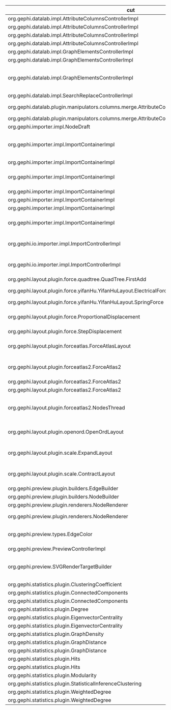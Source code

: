 | cut 	| mut 	| mocked 	| tests 	| oo 	| po 	| co 	| passing 	| failing 	| comments 	|
|---	|---	|---	|---	|---	|---	|---	|---	|---	|---	|
| org.gephi.datalab.impl.AttributeColumnsControllerImpl 	| setAttributeValue(Object,Element,Column) 	| Element.setAttribute(Column,Object) 	| 3 	| 1 	| 1 	| 1 	| 3 	| 0 	| - 	|
| org.gephi.datalab.impl.AttributeColumnsControllerImpl 	| canClearColumnData(Column) 	| Column.getId(), Column.isReadOnly() 	| 3 	| 1 	| 1 	| 1 	| 0 	| 3 	| NPE 	|
| org.gephi.datalab.impl.AttributeColumnsControllerImpl 	| addAttributeColumn(Table,String,Class) 	| Table.hasColumn(String) 	| 2 	| - 	| 1 	| 1 	| 2 	| 0 	| - 	|
| org.gephi.datalab.impl.AttributeColumnsControllerImpl 	| canConvertColumnToDynamic(Column) 	| Column.isReadOnly(), Column.getTitle() 	| 3 	| 1 	| 1 	| 1 	| 3 	| 0 	| - 	|
| org.gephi.datalab.impl.GraphElementsControllerImpl 	| createEdge(String,Node,Node,boolean,Object,Graph) 	| Graph.addEdge(Edge) 	| 2 	| - 	| 1 	| 1 	| 0 	| 2 	| NPE 	|
| org.gephi.datalab.impl.GraphElementsControllerImpl 	| createNode(String,Graph) 	| Graph.addNode(Node) 	| 2 	| - 	| 1 	| 1 	| 0 	| 2 	| NPE 	|
| org.gephi.datalab.impl.GraphElementsControllerImpl 	| mergeNodes(Graph,Node[],Node,Column[],AttributeRowsMergeStrategy[],boolean) 	| NodeProperties.x(), NodeProperties.y(), NodeProperties.z(), NodeProperties.size(), ElementProperties.r(), ElementProperties.g(), ElementProperties.b(), ElementProperties.alpha() 	| 2 	| - 	| 1 	| 1 	| 0 	| 2 	| NPE 	|
| org.gephi.datalab.impl.SearchReplaceControllerImpl 	| replaceAll(SearchOptions,String) 	| SearchReplaceController$SearchOptions.resetStatus() 	| 3 	| 1 	| 1 	| 1 	| 0 	| 3 	| NPE 	|
| org.gephi.datalab.plugin.manipulators.columns.merge.AttributeColumnsMergeStrategiesControllerImpl 	| mergeDateColumnsToTimeInterval(Table,Column,Column,SimpleDateFormat,String,String) 	| Column.getIndex(), DateFormat.setTimeZone(TimeZone) 	| 2 	| - 	| 1 	| 1 	| 0 	| 2 	| NPE 	|
| org.gephi.datalab.plugin.manipulators.columns.merge.AttributeColumnsMergeStrategiesControllerImpl 	| mergeNumericColumnsToTimeInterval(Table,Column,Column,double,double) 	| Column.getIndex() 	| 2 	| - 	| 1 	| 1 	| 0 	| 2 	| NPE 	|
| org.gephi.importer.impl.NodeDraft 	| addInterval(double,double) 	| TimeSet.add(Object) 	| 2 	| - 	| 1 	| 1 	| 2 	| 0 	| - 	|
| org.gephi.importer.impl.ImportContainerImpl 	| addEdge(EdgeDraft) 	| Object2IntMap.containsKey(Object), List.add(java.lang.Object), Object2IntFunction.put(Object,int), ElementDraft.getId() 	| 2 	| - 	| 1 	| 1 	| 0 	| 2 	| Class cast exception 	|
| org.gephi.importer.impl.ImportContainerImpl 	| addEdgeColumn(String,Class,boolean) 	| Object2ObjectMap.size(), Class.getSimpleName() 	| 2 	| - 	| 1 	| 1 	| 2 	| 0 	| - 	|
| org.gephi.importer.impl.ImportContainerImpl 	| addNode(NodeDraft) 	| Object2IntMap.containsKey(Object), List.add(Object), Object2IntFunction.put(Object,int) 	| 2 	| - 	| 1 	| 1 	| 0 	| 2 	| wanted but not invoked 	|
| org.gephi.importer.impl.ImportContainerImpl 	| addNodeColumn(String,Class,boolean) 	| Object2ObjectMap.size(), Class.getSimpleName() 	| 2 	| - 	| 1 	| 1 	| 2 	| 0 	| - 	|
| org.gephi.importer.impl.ImportContainerImpl 	| getNode(String) 	| Object2IntFunction.getInt(Object) 	| 2 	| - 	| 1 	| 1 	| 2 	| 0 	| - 	|
| org.gephi.importer.impl.ImportContainerImpl 	| nodeExists(String) 	| Object2IntMap.containsKey(Object) 	| 3 	| 1 	| 1 	| 1 	| 3 	| 0 	| - 	|
| org.gephi.importer.impl.ImportContainerImpl 	| verify() 	| Class.getSimpleName(), Object2IntMap.size() 	| 3 	| 1 	| 1 	| 1 	| 0 	| 3 	| array index out of bounds 	|
| org.gephi.io.importer.impl.ImportControllerImpl 	| process(Container[],Processor,Workspace) 	| Processor.setContainers(ContainerUnloader[]), Processor.setWorkspace(Workspace), Processor.process() 	| 2 	| - 	| 1 	| 1 	| 2 	| 0 	| - 	|
| org.gephi.io.importer.impl.ImportControllerImpl 	| importFile(Reader,FileImporter,File) 	| Reader.close(), FileImporter.setReader(Reader), Importer.execute(ContainerLoader) 	| 2 	| - 	| 1 	| 1 	| 0 	| 2 	| wanted but not invoked 	|
| org.gephi.layout.plugin.force.quadtree.QuadTree.FirstAdd 	| addNode(Node) 	| Node.x(), Node.y() 	| 3 	| 1 	| 1 	| 1 	| 3 	| 0 	| - 	|
| org.gephi.layout.plugin.force.yifanHu.YifanHuLayout.ElectricalForce 	| calculateForce(Node,Node,float) 	| Node.x(), Node.y() 	| 2 	| - 	| 1 	| 1 	| PO 	| CO 	| 1 extra invocation 	|
| org.gephi.layout.plugin.force.yifanHu.YifanHuLayout.SpringForce 	| calculateForce(Node,Node,float) 	| Node.x(), Node.y() 	| 2 	| - 	| 1 	| 1 	| 2 	| 0 	| - 	|
| org.gephi.layout.plugin.force.ProportionalDisplacement 	| moveNode(Node,ForceVector) 	| Node.setX(float), Node.setY(float) 	| 2 	| - 	| 1 	| 1 	| CO 	| PO 	| different args expected 	|
| org.gephi.layout.plugin.force.StepDisplacement 	| moveNode(Node,ForceVector) 	| Node.setX(float), Node.setY(float) 	| 2 	| - 	| 1 	| 1 	| 2 	| 0 	| - 	|
| org.gephi.layout.plugin.forceatlas.ForceAtlasLayout 	| goAlgo() 	| Graph.getDegree(Node) 	| 2 	| - 	| 1 	| 1 	| 0 	| 2 	| wanted but not invoked 	|
| org.gephi.layout.plugin.forceatlas2.ForceAtlas2 	| initAlgo() 	| Graph.getDegree(Node) 	| 2 	| - 	| 1 	| 1 	| 0 	| 2 	| wanted but not invoked 	|
| org.gephi.layout.plugin.forceatlas2.ForceAtlas2 	| goAlgo() 	| Graph.getDegree(Node) 	| 2 	| - 	| 1 	| 1 	| 0 	| 2 	| NPE 	|
| org.gephi.layout.plugin.forceatlas2.ForceAtlas2 	| endAlgo() 	| ExecutorService.shutdown() 	| 2 	| - 	| 1 	| 1 	| 2 	| 0 	| - 	|
| org.gephi.layout.plugin.forceatlas2.NodesThread 	| run() 	| ForceFactory$RepulsionForce.apply(Node,Node), ForceFactory$RepulsionForce.apply(Node,double) 	| 4 	| - 	| 2 	| 2 	| 2PO 	| 2CO 	| wanted x times but was y times 	|
| org.gephi.layout.plugin.openord.OpenOrdLayout 	| initAlgo() 	| Graph.getNodeCount(), Control.initParams(Params,int), Control.initWorker(Worker) 	| 2 	| - 	| 1 	| 1 	| 0 	| 2 	| wanted but not invoked 	|
| org.gephi.layout.plugin.scale.ExpandLayout 	| goAlgo() 	| Graph.getNodeCount() 	| 2 	| - 	| 1 	| 1 	| 0 	| 2 	| wanted but not invoked 	|
| org.gephi.layout.plugin.scale.ContractLayout 	| goAlgo() 	| Graph.getNodeCount() 	| 2 	| - 	| 1 	| 1 	| 0 	| 2 	| wanted but not invoked 	|
| org.gephi.preview.plugin.builders.EdgeBuilder 	| getItems(Graph) 	| Graph.getEdgeCount(), Graph.isDirected(Edge) 	| 2 	| - 	| 1 	| 1 	| 0 	| 2 	| NPE 	|
| org.gephi.preview.plugin.builders.NodeBuilder 	| getItems(Graph) 	| Graph.getNodeCount() 	| 2 	| - 	| 1 	| 1 	| 0 	| 2 	| NPE 	|
| org.gephi.preview.plugin.renderers.NodeRenderer 	| getCanvasSize(Item,PreviewProperties) 	| PreviewProperties.getFloatValue(String) 	| 2 	| - 	| 1 	| 1 	| 2 	| 0 	| - 	|
| org.gephi.preview.plugin.renderers.NodeRenderer 	| renderPDF(Item,PDFTarget,PreviewProperties) 	| PreviewProperties.getFloatValue(String), PreviewProperties.getBooleanValue(String) 	| 2 	| - 	| 1 	| 1 	| 0 	| 2 	| NPE 	|
| org.gephi.preview.types.EdgeColor 	| getColor(Color,Color,Color) 	| Color.getRed(), Color.getGreen(), Color.getBlue(), Color.getAlpha() 	| 2 	| - 	| 1 	| 1 	| PO 	| CO 	| wanted but not invoked 	|
| org.gephi.preview.PreviewControllerImpl 	| getModel(Workspace) 	| Workspace.add(Object) 	| 2 	| - 	| 1 	| 1 	| 0 	| 2 	| NPE 	|
| org.gephi.preview.SVGRenderTargetBuilder 	| toHexString(Color) 	| Color.getRGB() 	| 3 	| 1 	| 1 	| 1 	| 2 	| CO 	| wanted 5 times but was one time 	|
| org.gephi.statistics.plugin.ClusteringCoefficient 	| initStartValues(Graph) 	| Graph.getNodeCount() 	| 2 	| - 	| 1 	| 1 	| 2 	| 0 	| - 	|
| org.gephi.statistics.plugin.ConnectedComponents 	| computeWeaklyConnectedComponents(Graph,HashMap) 	| Graph.getNodeCount() 	| 2 	| - 	| 1 	| 1 	| 0 	| 2 	| NPE 	|
| org.gephi.statistics.plugin.ConnectedComponents 	| top_tarjans(DirectedGraph,HashMap) 	| Graph.getNodeCount() 	| 2 	| - 	| 1 	| 1 	| 0 	| 2 	| NPE 	|
| org.gephi.statistics.plugin.Degree 	| execute(Graph) 	| Graph.isDirected(), Graph.setAttribute(String,Object) 	| 2 	| - 	| 1 	| 1 	| 0 	| 2 	| NPE 	|
| org.gephi.statistics.plugin.EigenvectorCentrality 	| calculateEigenvectorCentrality(Graph,double[],HashMap,HashMap,boolean,int) 	| Graph.getNodeCount() 	| 3 	| 1 	| 1 	| 1 	| 0 	| 3 	| NPE 	|
| org.gephi.statistics.plugin.EigenvectorCentrality 	| execute(Graph) 	| Graph.getNodeCount() 	| 2 	| - 	| 1 	| 1 	| 0 	| 2 	| NPE 	|
| org.gephi.statistics.plugin.GraphDensity 	| calculateDensity(Graph,boolean) 	| Graph.getEdgeCount(), Graph.getNodeCount() 	| 3 	| 1 	| 1 	| 1 	| 3 	| 0 	| - 	|
| org.gephi.statistics.plugin.GraphDistance 	| calculateDistanceMetrics(Graph,HashMap,boolean,boolean) 	| Graph.getNodeCount() 	| 2 	| - 	| 1 	| 1 	| 0 	| 2 	| NPE 	|
| org.gephi.statistics.plugin.GraphDistance 	| execute(Graph) 	| Graph.getNodeCount() 	| 2 	| - 	| 1 	| 1 	| 0 	| 2 	| NPE 	|
| org.gephi.statistics.plugin.Hits 	| calculateHits(Graph,double[],double[],Map,boolean,double) 	| Graph.getNodeCount() 	| 2 	| - 	| 1 	| 1 	| 0 	| 2 	| NPE 	|
| org.gephi.statistics.plugin.Hits 	| execute(Graph) 	| Graph.getNodeCount() 	| 2 	| - 	| 1 	| 1 	| 0 	| 2 	| NPE 	|
| org.gephi.statistics.plugin.Modularity 	| execute(Graph) 	| Graph.getNodeCount() 	| 2 	| - 	| 1 	| 1 	| 0 	| 2 	| NPE 	|
| org.gephi.statistics.plugin.StatisticalInferenceClustering 	| execute(Graph) 	| Graph.getNodeCount() 	| 2 	| - 	| 1 	| 1 	| 0 	| 2 	| NPE 	|
| org.gephi.statistics.plugin.WeightedDegree 	| calculateAverageWeightedDegree(Graph,boolean,boolean) 	| Graph.getNodeCount() 	| 2 	| - 	| 1 	| 1 	| 0 	| 2 	| NPE 	|
| org.gephi.statistics.plugin.WeightedDegree 	| execute(Graph) 	| Graph.isDirected() 	| 2 	| - 	| 1 	| 1 	| 0 	| 2 	| NPE 	|
